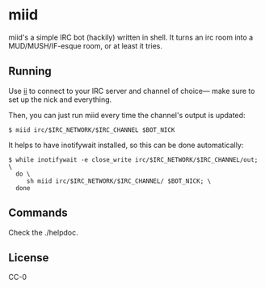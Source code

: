 # miid

miid's a simple IRC bot (hackily) written in shell.
It turns an irc room into a MUD/MUSH/IF-esque room, or at least it tries.

## Running
Use [ii](https://tools.suckless.org/ii/) to connect to your IRC server and
channel of choice― make sure to set up the nick and everything.

Then, you can just run miid every time the channel's output is updated:

	$ miid irc/$IRC_NETWORK/$IRC_CHANNEL $BOT_NICK

It helps to have inotifywait installed, so this can be done automatically:

	$ while inotifywait -e close_write irc/$IRC_NETWORK/$IRC_CHANNEL/out; \
	  do \
	 	 sh miid irc/$IRC_NETWORK/$IRC_CHANNEL/ $BOT_NICK; \
	  done

## Commands
Check the ./helpdoc.

## License
CC-0
